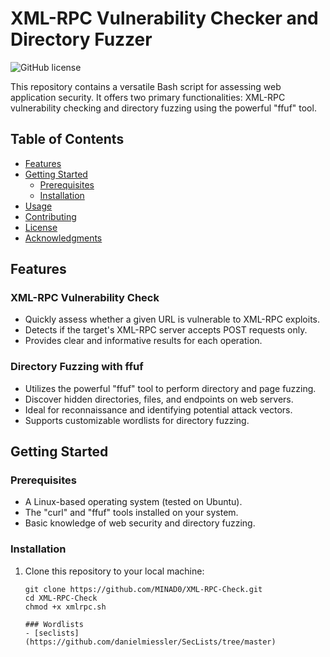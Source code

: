 # XML-RPC Vulnerability Checker and Directory Fuzzer

![GitHub license](https://img.shields.io/badge/license-MIT-blue.svg)

This repository contains a versatile Bash script for assessing web application security. It offers two primary functionalities: XML-RPC vulnerability checking and directory fuzzing using the powerful "ffuf" tool.

## Table of Contents
- [Features](#features)
- [Getting Started](#getting-started)
  - [Prerequisites](#prerequisites)
  - [Installation](#installation)
- [Usage](#usage)
- [Contributing](#contributing)
- [License](#license)
- [Acknowledgments](#acknowledgments)

## Features

### XML-RPC Vulnerability Check
- Quickly assess whether a given URL is vulnerable to XML-RPC exploits.
- Detects if the target's XML-RPC server accepts POST requests only.
- Provides clear and informative results for each operation.

### Directory Fuzzing with ffuf
- Utilizes the powerful "ffuf" tool to perform directory and page fuzzing.
- Discover hidden directories, files, and endpoints on web servers.
- Ideal for reconnaissance and identifying potential attack vectors.
- Supports customizable wordlists for directory fuzzing.

## Getting Started

### Prerequisites
- A Linux-based operating system (tested on Ubuntu).
- The "curl" and "ffuf" tools installed on your system.
- Basic knowledge of web security and directory fuzzing.

### Installation
1. Clone this repository to your local machine:

   ```shell
   git clone https://github.com/MINAD0/XML-RPC-Check.git
   cd XML-RPC-Check
   chmod +x xmlrpc.sh

   ### Wordlists
   - [seclists] (https://github.com/danielmiessler/SecLists/tree/master)
